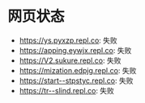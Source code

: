 # 网页状态
- https://ys.pyxzp.repl.co: 失败
- https://apping.eywjx.repl.co: 失败
- https://V2.sukure.repl.co: 失败
- https://mization.edpjg.repl.co: 失败
- https://start--stpstyc.repl.co: 失败
- https://tr--slind.repl.co: 失败
